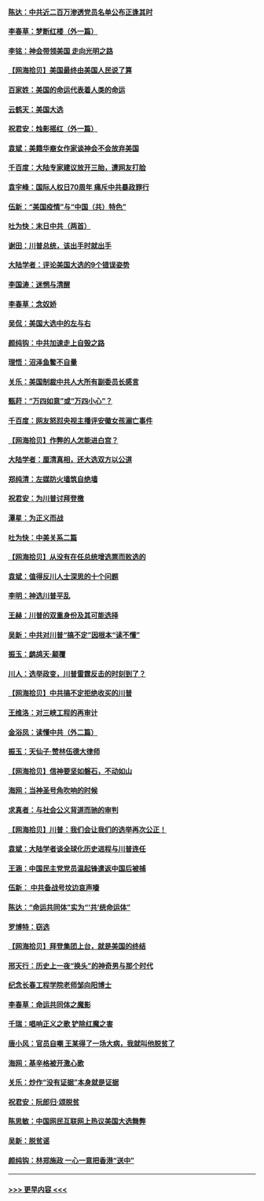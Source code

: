 #### [陈达：中共近二百万渗透党员名单公布正逢其时](../pages/nsc993/n12620870.md?t=12151402) 
#### [李春草：梦断红楼（外一篇）](../pages/nsc993/n12619122.md?t=12151402) 
#### [李铭：神会带领美国 走向光明之路](../pages/nsc993/n12618584.md?t=12151402) 
#### [【网海拾贝】美国最终由美国人民说了算](../pages/nsc993/n12617255.md?t=12151402) 
#### [百家姓：美国的命运代表着人类的命运](../pages/nsc993/n12615838.md?t=12151402) 
#### [云鹤天：美国大选](../pages/nsc993/n12615994.md?t=12151402) 
#### [祝君安：烛影摇红（外一篇）](../pages/nsc993/n12615975.md?t=12151402) 
#### [袁斌：美籍华裔女作家谈神会不会放弃美国](../pages/nsc993/n12615263.md?t=12151402) 
#### [千百度：大陆专家建议放开三胎，遭网友打脸](../pages/nsc993/n12614456.md?t=12151402) 
#### [袁宇峰：国际人权日70周年 痛斥中共暴政罪行](../pages/nsc993/n12611965.md?t=12151402) 
#### [伍新：“美国疫情”与“中国（共）特色”](../pages/nsc993/n12611463.md?t=12151402) 
#### [吐为快：末日中共（两首）](../pages/nsc993/n12611461.md?t=12151402) 
#### [谢田：川普总统，该出手时就出手](../pages/nsc993/n12610905.md?t=12151402) 
#### [大陆学者：评论美国大选的9个错误姿势](../pages/nsc993/n12609586.md?t=12151402) 
#### [李国涛：迷惘与清醒](../pages/nsc993/n12607532.md?t=12151402) 
#### [李春草：念奴娇](../pages/nsc993/n12607083.md?t=12151402) 
#### [吴侃：美国大选中的左与右](../pages/nsc993/n12607054.md?t=12151402) 
#### [颜纯钩：中共加速走上自毁之路](../pages/nsc993/n12606473.md?t=12151402) 
#### [理悟：沼泽鱼鳖不自量](../pages/nsc993/n12606454.md?t=12151402) 
#### [关乐：美国制裁中共人大所有副委员长感言](../pages/nsc993/n12606442.md?t=12151402) 
#### [甄莳：“万四如意”或“万四小心”？](../pages/nsc993/n12606091.md?t=12151402) 
#### [千百度：网友怒怼央视主播评安徽女孩溺亡事件](../pages/nsc993/n12605370.md?t=12151402) 
#### [【网海拾贝】作弊的人怎能进白宫？](../pages/nsc993/n12603546.md?t=12151402) 
#### [大陆学者：厘清真相，还大选双方以公道](../pages/nsc993/n12603475.md?t=12151402) 
#### [郑纯清：左媒防火墙筑自绝墙](../pages/nsc993/n12602226.md?t=12151402) 
#### [祝君安：为川普讨拜登檄](../pages/nsc993/n12602199.md?t=12151402) 
#### [潭星：为正义而战](../pages/nsc993/n12600926.md?t=12151402) 
#### [吐为快：中美关系二篇](../pages/nsc993/n12600908.md?t=12151402) 
#### [【网海拾贝】从没有在任总统增选票而败选的](../pages/nsc993/n12600435.md?t=12151402) 
#### [袁斌：值得反川人士深思的十个问题](../pages/nsc993/n12600332.md?t=12151402) 
#### [李明：神选川普平乱](../pages/nsc993/n12599751.md?t=12151402) 
#### [王赫：川普的双重身份及其可能选择](../pages/nsc993/n12599723.md?t=12151402) 
#### [吴新：中共对川普“搞不定”因根本“读不懂”](../pages/nsc993/n12599502.md?t=12151402) 
#### [振玉：鹧鸪天‧颠覆](../pages/nsc993/n12599494.md?t=12151402) 
#### [川人：选举政变，川普雷霆反击的时刻到了？](../pages/nsc993/n12599291.md?t=12151402) 
#### [【网海拾贝】中共搞不定拒绝收买的川普](../pages/nsc993/n12598955.md?t=12151402) 
#### [王维洛：对三峡工程的再审计](../pages/nsc993/n12598436.md?t=12151402) 
#### [金浴凤：读懂中共（外二篇）](../pages/nsc993/n12597943.md?t=12151402) 
#### [振玉：天仙子‧赞林伍德大律师](../pages/nsc993/n12597929.md?t=12151402) 
#### [【网海拾贝】信神要坚如磐石，不动如山](../pages/nsc993/n12597901.md?t=12151402) 
#### [海网：当神圣号角吹响的时候](../pages/nsc993/n12595891.md?t=12151402) 
#### [求真者：与社会公义背道而驰的审判](../pages/nsc993/n12595868.md?t=12151402) 
#### [【网海拾贝】川普：我们会让我们的选举再次公正！](../pages/nsc993/n12594930.md?t=12151402) 
#### [袁斌：大陆学者谈全球化历史进程与川普连任](../pages/nsc993/n12594690.md?t=12151402) 
#### [王涵：中国民主党党员温起锋遣返中国后被捕](../pages/nsc993/n12594540.md?t=12151402) 
#### [伍新： 中共备战号坟边哀声嚎](../pages/nsc993/n12593086.md?t=12151402) 
#### [陈达：“命运共同体”实为“‘共’统命运体”](../pages/nsc993/n12590865.md?t=12151402) 
#### [罗博特：窃选](../pages/nsc993/n12590619.md?t=12151402) 
#### [【网海拾贝】拜登集团上台，就是美国的终结](../pages/nsc993/n12589725.md?t=12151402) 
#### [邢天行：历史上一夜“换头”的神奇男与那个时代](../pages/nsc993/n12589424.md?t=12151402) 
#### [纪念长春工程学院老师邹向阳博士](../pages/nsc993/n12585390.md?t=12151402) 
#### [李春草：命运共同体之魔影](../pages/nsc993/n12585026.md?t=12151402) 
#### [千瑞：唱响正义之歌 铲除红魔之害](../pages/nsc993/n12585002.md?t=12151402) 
#### [唐小风：官员自嘲 王某得了一场大病，我就叫他脱贫了](../pages/nsc993/n12584981.md?t=12151402) 
#### [海网：基辛格被开激心歌](../pages/nsc993/n12584946.md?t=12151402) 
#### [关乐：炒作“没有证据”本身就是证据](../pages/nsc993/n12583146.md?t=12151402) 
#### [祝君安：阮郎归‧颂脱贫](../pages/nsc993/n12583119.md?t=12151402) 
#### [陈思敏：中国网民互联网上热议美国大选舞弊](../pages/nsc993/n12582845.md?t=12151402) 
#### [吴新：脱贫谣](../pages/nsc993/n12580839.md?t=12151402) 
#### [颜纯钩：林郑施政 一心一意把香港“送中”](../pages/nsc993/n12580805.md?t=12151402) 

----
#### [ >>> 更早内容 <<< ](../indexes/nsc993-earlier.md)
